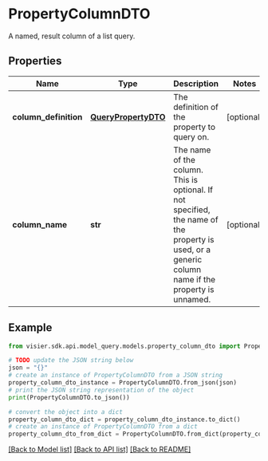 # PropertyColumnDTO

A named, result column of a list query.

## Properties

Name | Type | Description | Notes
------------ | ------------- | ------------- | -------------
**column_definition** | [**QueryPropertyDTO**](QueryPropertyDTO.md) | The definition of the property to query on. | [optional] 
**column_name** | **str** | The name of the column. This is optional.  If not specified, the name of the property is used, or a generic column name if the property is unnamed. | [optional] 

## Example

```python
from visier.sdk.api.model_query.models.property_column_dto import PropertyColumnDTO

# TODO update the JSON string below
json = "{}"
# create an instance of PropertyColumnDTO from a JSON string
property_column_dto_instance = PropertyColumnDTO.from_json(json)
# print the JSON string representation of the object
print(PropertyColumnDTO.to_json())

# convert the object into a dict
property_column_dto_dict = property_column_dto_instance.to_dict()
# create an instance of PropertyColumnDTO from a dict
property_column_dto_from_dict = PropertyColumnDTO.from_dict(property_column_dto_dict)
```
[[Back to Model list]](../README.md#documentation-for-models) [[Back to API list]](../README.md#documentation-for-api-endpoints) [[Back to README]](../README.md)


